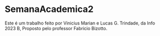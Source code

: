 # SemanaAcademica2
Este é um trabalho feito por Vinicius Marian e Lucas G. Trindade,
da Info 2023 B,
Proposto pelo professor Fabricio Bizotto.
